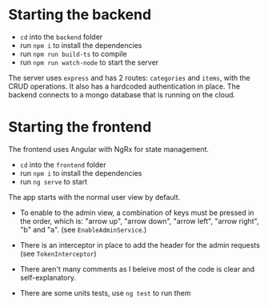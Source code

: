 # Starting the backend

- `cd` into the `backend` folder
- run `npm i` to install the dependencies
- run `npm run build-ts` to compile
- run `npm run watch-node` to start the server

The server uses `express` and has 2 routes: `categories` and `items`, with the CRUD operations. It also has a hardcoded authentication in place.
The backend connects to a mongo database that is running on the cloud.

# Starting the frontend

The frontend uses Angular with NgRx for state management. 

- `cd` into the `frontend` folder
- run `npm i` to install the dependencies
- run `ng serve` to start

The app starts with the normal user view by default.

- To enable to the admin view, a combination of keys must be pressed in the order, which is:
"arrow up", "arrow down", "arrow left", "arrow right", "b" and "a". (see `EnableAdminService`.)

- There is an interceptor in place to add the header for the admin requests (see `TokenInterceptor`)

- There aren't many comments as I beleive most of the code is clear and self-explanatory.

- There are some units tests, use `ng test` to run them
